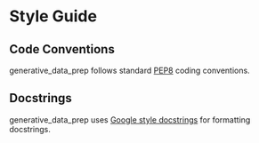 # Style Guide

## Code Conventions

generative_data_prep follows standard [PEP8](https://peps.python.org/pep-0008/) coding conventions.

## Docstrings

generative_data_prep uses [Google style docstrings](https://google.github.io/styleguide/pyguide.html#38-comments-and-docstrings) for formatting docstrings.
